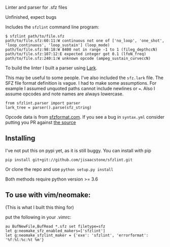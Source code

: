 Linter and parser for .sfz files

Unfinished, expect bugs

Includes the `sfzlint` command line program:

    $ sfzlint path/to/file.sfz
    path/to/file.sfz:60:11:W continuous not one of ['no_loop', 'one_shot', 'loop_continuous', 'loop_sustain'] (loop_mode)
    path/to/file.sfz:98:18:W 8400 not in range -1 to 1 (fileg_depthccN)
    path/to/file.sfz:107:12:E expected integer got 0.1 (lfoN_freq)
    path/to/file.sfz:240:1:W unknown opcode (ampeg_sustain_curveccN)

To build the linter I built a parser using [Lark](https://github.com/lark-parser/lark).

This may be useful to some people. I've also included the `sfz.lark` file.
The SFZ file format definition is vague. I had to make some assumptions. For example I assumed unquoted paths
cannot include newlines or `=`. Also I assume opcodes and note names are always lowercase.

    from sfzlint.parser import parser
    lark_tree = parser().parse(sfz_string)

Opcode data is from [sfzformat.com](https://sfzformat.com/). If you see a bug in `syntax.yml` consider putting you PR
against [the source](https://github.com/sfzformat/sfzformat.github.io/blob/source/_data/sfz/syntax.yml)

## Installing

I've not put this on pypi yet, as it is still buggy. You can install with pip

    pip install git+git://github.com/jisaacstone/sfzlint.git

Or clone the repo and use `python setup.py install`

Both methods require python version >= 3.6

## To use with vim/neomake:

(This is what I built this thing for)

put the following in your .vimrc:

    au BufNewFile,BufRead *.sfz set filetype=sfz
    let g:neomake_sfz_enabled_makers=['sfzlint']
    let g:neomake_sfzlint_maker = {'exe': 'sfzlint', 'errorformat': '%f:%l:%c:%t %m'}
